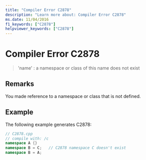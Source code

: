 ```yaml
---
title: "Compiler Error C2878"
description: "Learn more about: Compiler Error C2878"
ms.date: 11/04/2016
f1_keywords: ["C2878"]
helpviewer_keywords: ["C2878"]
---
```

# Compiler Error C2878

> 'name' : a namespace or class of this name does not exist

## Remarks

You made reference to a namespace or class that is not defined.

## Example

The following example generates C2878:

```cpp
// C2878.cpp
// compile with: /c
namespace A {}
namespace B = C;   // C2878 namespace C doesn't exist
namespace B = A;
```
